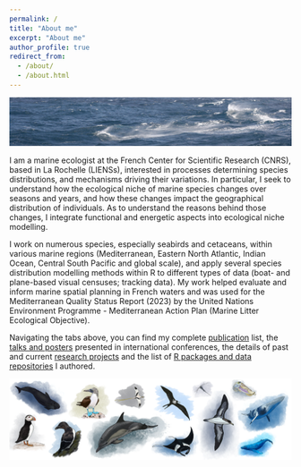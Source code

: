```yaml
---
permalink: /
title: "About me"
excerpt: "About me"
author_profile: true
redirect_from: 
  - /about/
  - /about.html
---
```


![Ortegal](/images/waves1.JPG)

I am a marine ecologist at the French Center for Scientific Research (CNRS), based in La Rochelle (LIENSs), interested in processes determining species distributions, and mechanisms driving their variations. In particular, I seek to understand how the ecological niche of marine species changes over seasons and years, and how these changes impact the geographical distribution of individuals. As to understand the reasons behind those changes, I integrate functional and energetic aspects into ecological niche modelling. 

I work on numerous species, especially seabirds and cetaceans, within various marine regions (Mediterranean, Eastern North Atlantic, Indian Ocean, Central South Pacific and global scale), and apply several species distribution modelling methods within R to different types of data (boat- and plane-based visual censuses; tracking data). My work helped evaluate and inform marine spatial planning in French waters and was used for the Mediterranean Quality Status Report (2023) by the United Nations Environment Programme - Mediterranean Action Plan (Marine Litter Ecological Objective). 

Navigating the tabs above, you can find my complete [publication](publications.md) list, the [talks and posters](conferences.md) presented in international conferences, the details of past and current [research projects](research.html) and the list of [R packages and data repositories](codes.md) I authored.

![Species](/images/bandeau_sp.png)
